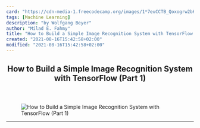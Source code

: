 ```yaml
---
card: "https://cdn-media-1.freecodecamp.org/images/1*7euCCTB_Qoxogrw2bK_HHQ.png"
tags: [Machine Learning]
description: "by Wolfgang Beyer"
author: "Milad E. Fahmy"
title: "How to Build a Simple Image Recognition System with TensorFlow (Part 1)"
created: "2021-08-16T15:42:58+02:00"
modified: "2021-08-16T15:42:58+02:00"
---
```

<div class="site-wrapper">
<main id="site-main" class="site-main outer">
<div class="inner">
<article class="post-full post tag-machine-learning tag-neural-networks tag-tensorflow tag-artificial-intelligence tag-python ">
<header class="post-full-header">
<h1 class="post-full-title">How to Build a Simple Image Recognition System with TensorFlow (Part 1)</h1>
</header>
<figure class="post-full-image">
<picture>
<source media="(max-width: 700px)" sizes="1px" srcset="data:image/gif;base64,R0lGODlhAQABAIAAAAAAAP///yH5BAEAAAAALAAAAAABAAEAAAIBRAA7 1w">
<source media="(min-width: 701px)" sizes="(max-width: 800px) 400px,
(max-width: 1170px) 700px,
1400px" srcset="https://cdn-media-1.freecodecamp.org/images/1*7euCCTB_Qoxogrw2bK_HHQ.png 300w,
https://cdn-media-1.freecodecamp.org/images/1*7euCCTB_Qoxogrw2bK_HHQ.png 600w,
https://cdn-media-1.freecodecamp.org/images/1*7euCCTB_Qoxogrw2bK_HHQ.png 1000w,
https://cdn-media-1.freecodecamp.org/images/1*7euCCTB_Qoxogrw2bK_HHQ.png 2000w">
<img onerror="this.style.display='none'" src="https://cdn-media-1.freecodecamp.org/images/1*7euCCTB_Qoxogrw2bK_HHQ.png" alt="How to Build a Simple Image Recognition System with TensorFlow (Part 1)">
</picture>
</figure>
<section class="post-full-content">
<div class="post-content medium-migrated-article">
</div>
<hr>
</section>
</article>
</div>
</main>
</div>
<!-- Google Tag Manager (noscript) -->
<!-- End Google Tag Manager (noscript) -->
